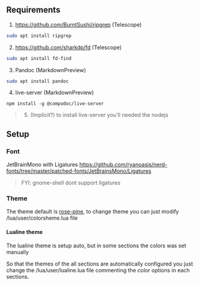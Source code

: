 ## Requirements

1. https://github.com/BurntSushi/ripgrep (Telescope)
```sh
sudo apt install ripgrep
```

2. https://github.com/sharkdp/fd (Telescope)
```sh
sudo apt install fd-find
```

3. Pandoc (MarkdownPreview)
```sh
sudo apt install pandoc
```

4. live-server (MarkdownPreview)
```
npm install -g @compodoc/live-server
```

> 5. (Implicit?) to install live-server you'll needed the nodejs

## Setup

### Font
JetBrainMono with Ligatures
https://github.com/ryanoasis/nerd-fonts/tree/master/patched-fonts/JetBrainsMono/Ligatures

> FYI: gnome-shell dont support ligatures


### Theme

The theme default is [rose-pine](https://github.com/rose-pine/neovim), to change theme you can just modify /lua/user/colorsheme.lua file

#### Lualine theme

The lualine theme is setup auto, but in some sections the colors was set manually

So that the themes of the all sections are automatically configured you just change the /lua/user/lualine.lua file commenting the color options in each sections.
